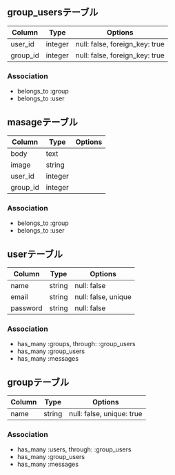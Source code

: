 ## group_usersテーブル

|Column|Type|Options|
|------|----|-------|
|user_id|integer|null: false, foreign_key: true|
|group_id|integer|null: false, foreign_key: true|

### Association
- belongs_to :group
- belongs_to :user

## masageテーブル

|Column|Type|Options|
|------|----|-------|
|body|text||
|image|string||
|user_id|integer||
|group_id|integer||


### Association
- belongs_to :group
- belongs_to :user

## userテーブル

|Column|Type|Options|
|------|----|-------|
|name|string|null: false|
|email|string|null: false, unique|
|password|string|null: false|

### Association
- has_many :groups, through: :group_users
- has_many :group_users
- has_many :messages

## groupテーブル

|Column|Type|Options|
|------|----|-------|
|name|string|null: false, unique: true|

### Association
- has_many :users, through: :group_users
- has_many :group_users
- has_many :messages


